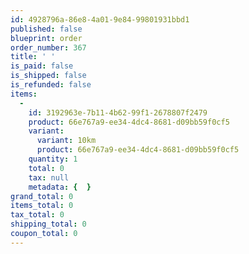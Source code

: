 ```yaml
---
id: 4928796a-86e8-4a01-9e84-99801931bbd1
published: false
blueprint: order
order_number: 367
title: ' '
is_paid: false
is_shipped: false
is_refunded: false
items:
  -
    id: 3192963e-7b11-4b62-99f1-2678807f2479
    product: 66e767a9-ee34-4dc4-8681-d09bb59f0cf5
    variant:
      variant: 10km
      product: 66e767a9-ee34-4dc4-8681-d09bb59f0cf5
    quantity: 1
    total: 0
    tax: null
    metadata: {  }
grand_total: 0
items_total: 0
tax_total: 0
shipping_total: 0
coupon_total: 0
---
```

